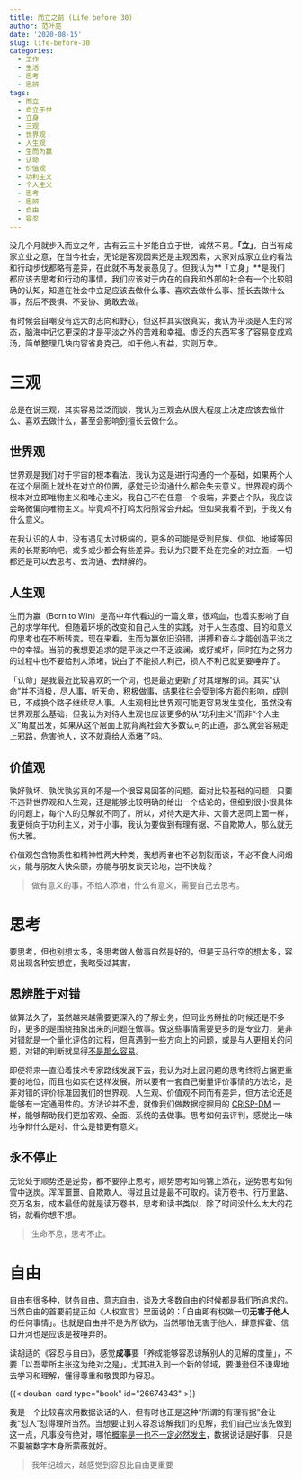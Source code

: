 ```yaml
---
title: 而立之前 (Life before 30)
author: 范叶亮
date: '2020-08-15'
slug: life-before-30
categories:
  - 工作
  - 生活
  - 思考
  - 思辨
tags:
  - 而立
  - 自立于世
  - 立身
  - 三观
  - 世界观
  - 人生观
  - 生而为赢
  - 认命
  - 价值观
  - 功利主义
  - 个人主义
  - 思考
  - 思辨
  - 自由
  - 容忍
---
```


没几个月就步入而立之年，古有云三十岁能自立于世，诚然不易。**「立」**，自当有成家立业之意，在当今社会，无论是客观因素还是主观因素，大家对成家立业的看法和行动步伐都略有差异，在此就不再发表愚见了。但我认为**「立身」**是我们都应该去思考和行动的事情，我们应该对于内在的自我和外部的社会有一个比较明确的认知，知道在社会中立足应该去做什么事、喜欢去做什么事、擅长去做什么事，然后不畏惧、不妥协、勇敢去做。

有时候会自嘲没有远大的志向和野心，但这样其实很真实，我认为平淡是人生的常态，脑海中记忆更深的才是平淡之外的苦难和幸福。虛泛的东西写多了容易变成鸡汤，简单整理几块内容省身克己，如于他人有益，实则万幸。

# 三观

总是在说三观，其实容易泛泛而谈，我认为三观会从很大程度上决定应该去做什么、喜欢去做什么，甚至会影响到擅长去做什么。

## 世界观

世界观是我们对于宇宙的根本看法，我认为这是进行沟通的一个基础，如果两个人在这个层面上就处在对立的位置，感觉无论沟通什么都会失去意义。世界观的两个根本对立即唯物主义和唯心主义，我自己不在任意一个极端，非要占个队，我应该会略微偏向唯物主义。毕竟鸡不打鸣太阳照常会升起，但如果我看不到，于我又有什么意义。

在我认识的人中，没有遇见太过极端的，更多的可能是受到民族、信仰、地域等因素的长期影响吧，或多或少都会有些差异。我认为只要不处在完全的对立面，一切都还是可以去思考、去沟通、去辩解的。

## 人生观

生而为赢（Born to Win）是高中年代看过的一篇文章，很鸡血，也着实影响了自己的求学年代。但随着环境的改变和自己人生的实践，对于人生态度、目的和意义的思考也在不断转变。现在来看，生而为赢依旧没错，拼搏和奋斗才能创造平淡之中的幸福。当前的我想要追求的是平淡之中不乏波澜，或好或坏，同时在为之努力的过程中也不要给别人添堵，说白了不能损人利己，损人不利己就更要唾弃了。

「认命」是我最近比较喜欢的一个词，也是最近更新了对其理解的词。其实“认命”并不消极，尽人事，听天命，积极做事，结果往往会受到多方面的影响，成则已，不成换个路子继续尽人事。人生观相比世界观可能更容易发生变化，虽然没有世界观那么基础，但我认为对待人生观也应该更多的从“功利主义”而非“个人主义”角度出发，如果从这个层面上就背离社会大多数认可的正道，那么就会容易走上邪路，危害他人，这不就真给人添堵了吗。

## 价值观

孰好孰坏、孰优孰劣真的不是一个很容易回答的问题。面对比较基础的问题，只要不违背世界观和人生观，还是能够比较明确的给出一个结论的，但细到很小很具体的问题上，每个人的见解就不同了。所以，对待大是大非、大善大恶同上面一样，我更倾向于功利主义，对于小事，我认为要做到有理有据、不自欺欺人，那么就无伤大雅。

价值观包含物质性和精神性两大种类，我想两者也不必割裂而谈，不必不食人间烟火，能与朋友大快朵颐，亦能与朋友谈天论地，岂不快哉？

> 做有意义的事，不给人添堵，什么有意义，需要自己去思考。

# 思考

要思考，但也别想太多，多思考做人做事自然是好的，但是天马行空的想太多，容易出现各种妄想症，我略受过其害。

## 思辨胜于对错

做算法久了，虽然越来越需要更深入的了解业务，但同业务掰扯的时候还是不多的，更多的是围绕抽象出来的问题在做事。做这些事情需要更多的是专业力，是非对错就是一个量化评估的过程，但真遇到一些方向上的问题，或是与人更相关的问题，对错的判断就显得[不是那么容易](/cn/2018/06/play-safe-smart-choice-and-yuppie/)。

即便将来一直沿着技术专家路线发展下去，我认为对上层问题的思考终将占据更重要的地位，而且也如实在这样发展。所以要有一套自己衡量评价事情的方法论，是非对错的评价标准因我们的世界观、人生观、价值观不同而有差异，但方法论还是能够有一定通用性的。方法论并不虚，就像我们做数据挖掘用的 [CRISP-DM](https://en.wikipedia.org/wiki/Cross-industry_standard_process_for_data_mining) 一样，能够帮助我们更加客观、全面、系统的去做事。思考如何去评判，感觉比一味地争辩什么是对、什么是错更有意义。

## 永不停止

无论处于顺势还是逆势，都不要停止思考，顺势思考如何锦上添花，逆势思考如何雪中送炭。浑浑噩噩、自欺欺人、得过且过是最不可取的。读万卷书、行万里路、交万名友，成本最低的就是读万卷书，思考和读书类似，除了时间没什么太大的花销，就看你想不想。

> 生命不息，思考不止。

# 自由

自由有很多种，财务自由、意志自由，谈及大多数自由的时候都是我们所追求的。当然自由的首要前提正如《人权宣言》里面说的：「自由即有权做一切**无害于他人**的任何事情」。也就是自由并不是为所欲为，当然哪怕无害于他人，肆意挥霍、信口开河也是应该是被唾弃的。

读胡适的《容忍与自由》，感觉**成事**要「养成能够容忍谅解别人的见解的度量」，不要「以吾辈所主张这为绝对之是」。尤其进入到一个新的领域，要谦逊但不谦卑地去学习和理解，懂得尊重和敬畏即为容忍。

{{< douban-card type="book" id="26674343" >}}

我是一个比较喜欢用数据说话的人，但有时也正是这种“所谓的有理有据”会让我“怼人”怼得理所当然。当想要让别人容忍谅解我们的见解，我们自己应该先做到这一点，凡事没有绝对，哪怕[概率是一也不一定必然发生](https://zh.wikipedia.org/wiki/%E5%87%A0%E4%B9%8E%E5%BF%85%E7%84%B6)，数据说话是好事，只是不要被数字本身所蒙蔽就好。

> 我年纪越大，越感觉到容忍比自由更重要

